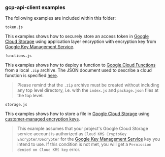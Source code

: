 ### gcp-api-client examples

The following examples are included within this folder:

`token.js`

This examples shows how to securely store an access token in [Google Cloud Storage](https://cloud.google.com/storage/) using application layer encryption with encryption key from [Google Key Management Service](https://cloud.google.com/kms/).

`functions.js`

This examples shows how to deploy a function to [Google Cloud Functions](https://cloud.google.com/functions/) from a local `.zip` archive. The JSON document used to describe a cloud function is specified [here](https://cloud.google.com/functions/docs/reference/rest/v1/projects.locations.functions#CloudFunction).

> Please remind that the `.zip` archive must be created without including any top level directory, i.e. with the `index.js` and `package.json` files at the top level.


`storage.js`

This examples shows how to store a file in [Google Cloud Storage](https://cloud.google.com/storage/) using [customer-managed encryption keys](https://cloud.google.com/storage/docs/encryption/customer-managed-keys).

> This example assumes that your project's Google Cloud Storage service account is authorized as `Cloud KMS CryptoKey Encrypter/Decrypter` for the [Google Key Management Service](https://cloud.google.com/kms/) key you intend to use. If this condition is not met, you will get a `Permission denied on Cloud KMS key` error.
